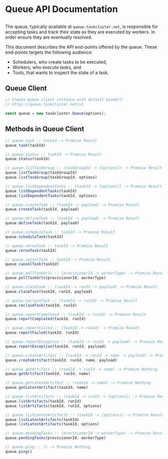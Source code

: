 # Queue API Documentation

##

The queue, typically available at `queue.taskcluster.net`, is responsible
for accepting tasks and track their state as they are executed by
workers. In order ensure they are eventually resolved.

This document describes the API end-points offered by the queue. These 
end-points targets the following audience:
 * Schedulers, who create tasks to be executed,
 * Workers, who execute tasks, and
 * Tools, that wants to inspect the state of a task.

## Queue Client

```js
// Create Queue client instance with default baseUrl:
// https://queue.taskcluster.net/v1

const queue = new taskcluster.Queue(options);
```

## Methods in Queue Client

```js
// queue.task :: taskId -> Promise Result
queue.task(taskId)

```

```js
// queue.status :: taskId -> Promise Result
queue.status(taskId)

```

```js
// queue.listTaskGroup :: (taskGroupId -> [options]) -> Promise Result
queue.listTaskGroup(taskGroupId)
queue.listTaskGroup(taskGroupId, options)
```

```js
// queue.listDependentTasks :: (taskId -> [options]) -> Promise Result
queue.listDependentTasks(taskId)
queue.listDependentTasks(taskId, options)
```

```js
// queue.createTask :: (taskId -> payload) -> Promise Result
queue.createTask(taskId, payload)

```

```js
// queue.defineTask :: (taskId -> payload) -> Promise Result
queue.defineTask(taskId, payload)

```

```js
// queue.scheduleTask :: taskId -> Promise Result
queue.scheduleTask(taskId)

```

```js
// queue.rerunTask :: taskId -> Promise Result
queue.rerunTask(taskId)

```

```js
// queue.cancelTask :: taskId -> Promise Result
queue.cancelTask(taskId)

```

```js
// queue.pollTaskUrls :: (provisionerId -> workerType) -> Promise Result
queue.pollTaskUrls(provisionerId, workerType)

```

```js
// queue.claimTask :: (taskId -> runId -> payload) -> Promise Result
queue.claimTask(taskId, runId, payload)

```

```js
// queue.reclaimTask :: (taskId -> runId) -> Promise Result
queue.reclaimTask(taskId, runId)

```

```js
// queue.reportCompleted :: (taskId -> runId) -> Promise Result
queue.reportCompleted(taskId, runId)

```

```js
// queue.reportFailed :: (taskId -> runId) -> Promise Result
queue.reportFailed(taskId, runId)

```

```js
// queue.reportException :: (taskId -> runId -> payload) -> Promise Result
queue.reportException(taskId, runId, payload)

```

```js
// queue.createArtifact :: (taskId -> runId -> name -> payload) -> Promise Result
queue.createArtifact(taskId, runId, name, payload)

```

```js
// queue.getArtifact :: (taskId -> runId -> name) -> Promise Nothing
queue.getArtifact(taskId, runId, name)

```

```js
// queue.getLatestArtifact :: (taskId -> name) -> Promise Nothing
queue.getLatestArtifact(taskId, name)

```

```js
// queue.listArtifacts :: (taskId -> runId -> [options]) -> Promise Result
queue.listArtifacts(taskId, runId)
queue.listArtifacts(taskId, runId, options)
```

```js
// queue.listLatestArtifacts :: (taskId -> [options]) -> Promise Result
queue.listLatestArtifacts(taskId)
queue.listLatestArtifacts(taskId, options)
```

```js
// queue.pendingTasks :: (provisionerId -> workerType) -> Promise Result
queue.pendingTasks(provisionerId, workerType)

```

```js
// queue.ping :: () -> Promise Nothing
queue.ping()

```


